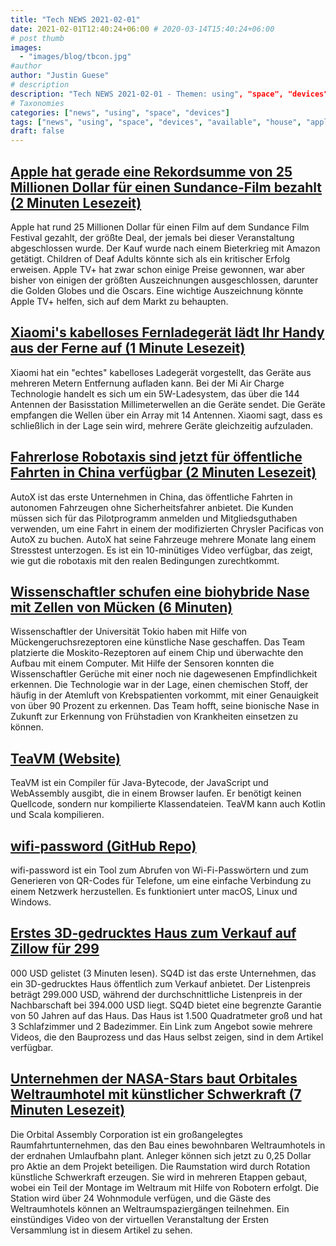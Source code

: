 ```yaml
---
title: "Tech NEWS 2021-02-01"
date: 2021-02-01T12:40:24+06:00 # 2020-03-14T15:40:24+06:00
# post thumb
images:
  - "images/blog/tbcon.jpg"
#author
author: "Justin Guese"
# description
description: "Tech NEWS 2021-02-01 - Themen: using", "space", "devices"
# Taxonomies
categories: ["news", "using", "space", "devices"]
tags: ["news", "using", "space", "devices", "available", "house", "apple"]
draft: false
---
```


## [Apple hat gerade eine Rekordsumme von 25 Millionen Dollar für einen Sundance-Film bezahlt (2 Minuten Lesezeit)](https://www.engadget.com/apple-buys-coda-sundance-movie-for-record-price-212335293.html/1/010001775d49254e-4f35b03c-534b-45ee-8d18-24f5f337cd6c-000000/3MRHj-_UnxE4ivyDrCYxOLvHCfeZHG1W4AB2pFUD_S0=178)

 Apple hat rund 25 Millionen Dollar für einen Film auf dem Sundance Film Festival gezahlt, der größte Deal, der jemals bei dieser Veranstaltung abgeschlossen wurde. Der Kauf wurde nach einem Bieterkrieg mit Amazon getätigt. Children of Deaf Adults könnte sich als ein kritischer Erfolg erweisen. Apple TV+ hat zwar schon einige Preise gewonnen, war aber bisher von einigen der größten Auszeichnungen ausgeschlossen, darunter die Golden Globes und die Oscars. Eine wichtige Auszeichnung könnte Apple TV+ helfen, sich auf dem Markt zu behaupten.

## [Xiaomi's kabelloses Fernladegerät lädt Ihr Handy aus der Ferne auf (1 Minute Lesezeit)](https://www.engadget.com/mi-air-charge-true-wireless-power-041709168.html/1/010001775d49254e-4f35b03c-534b-45ee-8d18-24f5f337cd6c-000000/glGH7o1hWtTRZ6lkgOcqEldik78LvpdF3glz0h_tpdo=178)

 Xiaomi hat ein "echtes" kabelloses Ladegerät vorgestellt, das Geräte aus mehreren Metern Entfernung aufladen kann. Bei der Mi Air Charge Technologie handelt es sich um ein 5W-Ladesystem, das über die 144 Antennen der Basisstation Millimeterwellen an die Geräte sendet. Die Geräte empfangen die Wellen über ein Array mit 14 Antennen. Xiaomi sagt, dass es schließlich in der Lage sein wird, mehrere Geräte gleichzeitig aufzuladen.

## [Fahrerlose Robotaxis sind jetzt für öffentliche Fahrten in China verfügbar (2 Minuten Lesezeit)](https://www.engadget.com/autox-fully-driverless-robotaxi-china-145126521.html/1/010001775d49254e-4f35b03c-534b-45ee-8d18-24f5f337cd6c-000000/wrPIs94s9zs1WjgLwCvQQoTZIxPPSegTHCy7V4_LYPI=178)

 AutoX ist das erste Unternehmen in China, das öffentliche Fahrten in autonomen Fahrzeugen ohne Sicherheitsfahrer anbietet. Die Kunden müssen sich für das Pilotprogramm anmelden und Mitgliedsguthaben verwenden, um eine Fahrt in einem der modifizierten Chrysler Pacificas von AutoX zu buchen. AutoX hat seine Fahrzeuge mehrere Monate lang einem Stresstest unterzogen. Es ist ein 10-minütiges Video verfügbar, das zeigt, wie gut die robotaxis mit den realen Bedingungen zurechtkommt.

## [Wissenschaftler schufen eine biohybride Nase mit Zellen von Mücken (6 Minuten)](https://singularityhub.com/2021/01/26/scientists-made-a-biohybrid-nose-using-cells-from-mosquitoes//1/010001775d49254e-4f35b03c-534b-45ee-8d18-24f5f337cd6c-000000/U7HB3L-jXZkw529hZgVo93n6TWzWnBqikhIrmTKinL0=178)

 Wissenschaftler der Universität Tokio haben mit Hilfe von Mückengeruchsrezeptoren eine künstliche Nase geschaffen. Das Team platzierte die Moskito-Rezeptoren auf einem Chip und überwachte den Aufbau mit einem Computer. Mit Hilfe der Sensoren konnten die Wissenschaftler Gerüche mit einer noch nie dagewesenen Empfindlichkeit erkennen. Die Technologie war in der Lage, einen chemischen Stoff, der häufig in der Atemluft von Krebspatienten vorkommt, mit einer Genauigkeit von über 90 Prozent zu erkennen. Das Team hofft, seine bionische Nase in Zukunft zur Erkennung von Frühstadien von Krankheiten einsetzen zu können.

## [TeaVM (Website)](http://teavm.org//1/010001775d49254e-4f35b03c-534b-45ee-8d18-24f5f337cd6c-000000/n53OiGtPecL9dJ2JpgzcovrvaflDTpIAyRVRPK49pAg=178)

 TeaVM ist ein Compiler für Java-Bytecode, der JavaScript und WebAssembly ausgibt, die in einem Browser laufen. Er benötigt keinen Quellcode, sondern nur kompilierte Klassendateien. TeaVM kann auch Kotlin und Scala kompilieren.

## [wifi-password (GitHub Repo)](https://github.com/sdushantha/wifi-password/1/010001775d49254e-4f35b03c-534b-45ee-8d18-24f5f337cd6c-000000/cdYSnLXQ-rlu3tnWOLU3ZNHxgzHmNXCpVBy6O2W5MGI=178)

 wifi-password ist ein Tool zum Abrufen von Wi-Fi-Passwörtern und zum Generieren von QR-Codes für Telefone, um eine einfache Verbindung zu einem Netzwerk herzustellen. Es funktioniert unter macOS, Linux und Windows.

## [Erstes 3D-gedrucktes Haus zum Verkauf auf Zillow für 299](https://automate.construction/2021/01/29/first-ever-3d-printed-house-for-sale-listed-on-zillow-for-299000-usd//1/010001775d49254e-4f35b03c-534b-45ee-8d18-24f5f337cd6c-000000/byVnVulnlsmPoHHnj705XMfuk-8f3MOyd6UVXKEPPRk=178)

000 USD gelistet (3 Minuten lesen). SQ4D ist das erste Unternehmen, das ein 3D-gedrucktes Haus öffentlich zum Verkauf anbietet. Der Listenpreis beträgt 299.000 USD, während der durchschnittliche Listenpreis in der Nachbarschaft bei 394.000 USD liegt. SQ4D bietet eine begrenzte Garantie von 50 Jahren auf das Haus. Das Haus ist 1.500 Quadratmeter groß und hat 3 Schlafzimmer und 2 Badezimmer. Ein Link zum Angebot sowie mehrere Videos, die den Bauprozess und das Haus selbst zeigen, sind in dem Artikel verfügbar.

## [Unternehmen der NASA-Stars baut Orbitales Weltraumhotel mit künstlicher Schwerkraft (7 Minuten Lesezeit)](https://interestingengineering.com/nasa-stars-orbital-space-hotel-artificial-gravity/1/010001775d49254e-4f35b03c-534b-45ee-8d18-24f5f337cd6c-000000/fp_wBfiZb3rvWakzKdxwAbXcVPyAP_HZNM-K0GJfWyU=178)

 Die Orbital Assembly Corporation ist ein großangelegtes Raumfahrtunternehmen, das den Bau eines bewohnbaren Weltraumhotels in der erdnahen Umlaufbahn plant. Anleger können sich jetzt zu 0,25 Dollar pro Aktie an dem Projekt beteiligen. Die Raumstation wird durch Rotation künstliche Schwerkraft erzeugen. Sie wird in mehreren Etappen gebaut, wobei ein Teil der Montage im Weltraum mit Hilfe von Robotern erfolgt. Die Station wird über 24 Wohnmodule verfügen, und die Gäste des Weltraumhotels können an Weltraumspaziergängen teilnehmen. Ein einstündiges Video von der virtuellen Veranstaltung der Ersten Versammlung ist in diesem Artikel zu sehen.

